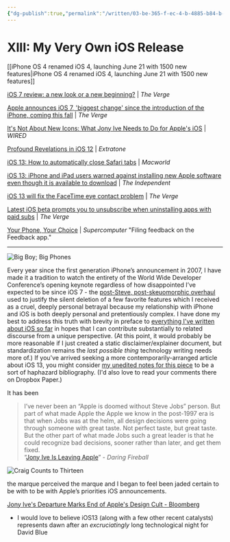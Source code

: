 ```yaml
---
{"dg-publish":true,"permalink":"/written/03-be-365-f-ec-4-b-4885-b84-b-864-e893635-ba/","dgHomeLink":true,"dgPassFrontmatter":false}
---
```


# XIII: My Very Own iOS Release
[[iPhone OS 4 renamed iOS 4, launching June 21 with 1500 new features|iPhone OS 4 renamed iOS 4, launching June 21 with 1500 new features]]

[iOS 7 review: a new look or a new beginning?](https://www.theverge.com/2013/9/18/4741724/ios-7-review) | *The Verge*

[Apple announces iOS 7, 'biggest change' since the introduction of the iPhone, coming this fall](https://www.theverge.com/2013/6/10/4407630/apple-announces-ios-7) | *The Verge*

[It's Not About New Icons: What Jony Ive Needs to Do for Apple's iOS](https://www.wired.com/2013/05/what-jony-ive-needs-to-do-for-apple/) | *WIRED*

[Profound Revelations in iOS 12](https://extratone.com/siri-shortcuts-ios12-review) | *Extratone*

[iOS 13: How to automatically close Safari tabs](https://www.macworld.com/article/3408737/ios-13-how-to-automatically-close-safari-tabs.html) | *Macworld*

[iOS 13: iPhone and iPad users warned against installing new Apple software even though it is available to download](https://www.independent.co.uk/life-style/gadgets-and-tech/news/ios-13-iphone-ipad-software-update-download-now-how-to-warning-a8998491.html) | *The Independent*

[iOS 13 will fix the FaceTime eye contact problem](https://www.theverge.com/2019/7/3/20680681/ios-13-beta-3-facetime-attention-correction-eye-contact) | *The Verge*

[Latest iOS beta prompts you to unsubscribe when uninstalling apps with paid subs](https://www.theverge.com/2019/6/18/18683357/apple-ios-13-beta-2-app-uninstall-manage-subscription-scam) | *The Verge*

[Your Phone, Your Choice](https://supercomputer.transistor.fm/37) | *Supercomputer*
"Filing feedback on the Feedback app."

- - - -
![Big Boy; Big Phones](https://i.snap.as/Vf2oj55.jpg)

Every year since the first generation iPhone’s announcement in 2007, I have made it a tradition to watch the entirety of the World Wide Developer Conference’s opening keynote regardless of how disappointed I’ve expected to be since iOS 7 - the [post-Steve, post-skeuomorphic overhaul](https://www.theverge.com/2013/9/18/4741724/ios-7-review) used to justify the silent deletion of a few favorite features which I received as a cruel, deeply personal betrayal because my relationship with iPhone and iOS is both deeply personal and pretentiously complex. I have done my best to address this truth with brevity in preface to [everything I've written about iOS so far](https://extratone.com/tag:ios) in hopes that I can contribute substantially to related discourse from a unique perspective. (At this point, it would probably be more reasonable if I just created a static disclaimer/explainer document, but standardization remains the *last possible thing* technology writing needs more of.) If you've arrived seeking a more contemporarily-arranged article about iOS 13, you might consider [my unedited notes for this piece](http://bit.ly/13beta) to be a sort of haphazard bibliography. (I'd also love to read your comments there on Dropbox Paper.)

It has been



> I’ve never been an “Apple is doomed without Steve Jobs” person. But part of what made Apple the Apple we know in the post-1997 era is that when Jobs was at the helm, all design decisions were going through someone with great taste. Not perfect taste, but great taste. But the other part of what made Jobs such a great leader is that he could recognize bad decisions, sooner rather than later, and get them fixed.  
> “[Jony Ive Is Leaving Apple](https://daringfireball.net/2019/06/jony_ive_leaves_apple)” - *Daring Fireball*





![Craig Counts to Thirteen](https://i.snap.as/m3zJYA5.png)

the marque  perceived  the marque and I began to feel   been jaded certain to be with  to be with Apple’s priorities  iOS announcements.

[Jony Ive's Departure Marks End of Apple's Design Cult - Bloomberg](https://www.bloomberg.com/opinion/articles/2019-06-28/jony-ive-s-departure-marks-end-of-apple-s-design-cult)

* I would love to believe iOS13 (along with a few other recent catalysts) represents dawn after an *excruciatingly* long technological night for David Blue

